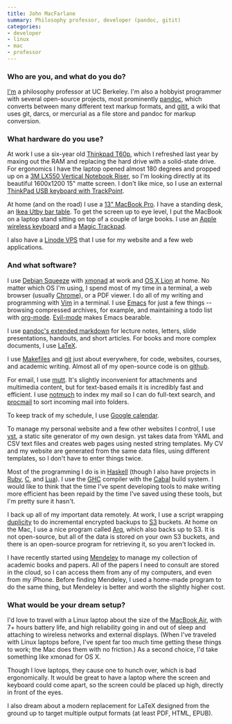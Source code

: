 ```yaml
---
title: John MacFarlane
summary: Philosophy professor, developer (pandoc, gitit)
categories:
- developer
- linux
- mac
- professor
---
```


### Who are you, and what do you do?

[I'm](http://johnmacfarlane.net/ "John's website.") a philosophy professor at UC Berkeley. I'm also a hobbyist programmer with several open-source projects, most prominently [pandoc][], which converts between many different text markup formats, and [gitit][], a wiki that uses git, darcs, or mercurial as a file store and pandoc for markup conversion.

### What hardware do you use?

At work I use a six-year old [Thinkpad T60p][thinkpad-t60p], which I refreshed last year by maxing out the RAM and replacing the hard drive with a solid-state drive. For ergonomics I have the laptop opened almost 180 degrees and propped up on a [3M LX550 Vertical Notebook Riser][lx550], so I'm looking directly at its beautiful 1600x1200 15" matte screen. I don't like mice, so I use an external [ThinkPad USB keyboard with TrackPoint][thinkpad-usb-keyboard].

At home (and on the road) I use a [13" MacBook Pro][macbook-pro]. I have a standing desk, an [Ikea Utby bar table][utby]. To get the screen up to eye level, I put the MacBook on a laptop stand sitting on top of a couple of large books. I use an [Apple wireless keyboard][keyboard] and a [Magic Trackpad][magic-trackpad].

I also have a [Linode VPS][linode] that I use for my website and a few web applications.

### And what software?

I use [Debian Squeeze][debian] with [xmonad][] at work and [OS X Lion][macos] at home. No matter which OS I'm using, I spend most of my time in a terminal, a web browser (usually [Chrome][]), or a PDF viewer. I do all of my writing and programming with [Vim][] in a terminal. I use [Emacs][] for just a few things -- browsing compressed archives, for example, and maintaining a todo list with [org-mode][]. [Evil-mode][] makes Emacs bearable.

I use [pandoc's extended markdown](http://johnmacfarlane.net/pandoc/README.html#pandocs-markdown "John's extension of Markdown.") for lecture notes, letters, slide presentations, handouts, and short articles. For books and more complex documents, I use [LaTeX][].

I use [Makefiles][make] and [git][] just about everywhere, for code, websites, courses, and academic writing. Almost all of my open-source code is on [github][].

For email, I use [mutt][]. It's slightly inconvenient for attachments and multimedia content, but for text-based emails it is incredibly fast and efficient. I use [notmuch][] to index my mail so I can do full-text search, and [procmail][] to sort incoming mail into folders.

To keep track of my schedule, I use [Google calendar][google-calendar].

To manage my personal website and a few other websites I control, I use [yst][], a static site generator of my own design. yst takes data from YAML and CSV text files and creates web pages using nested string templates. My CV and my website are generated from the same data files, using different templates, so I don't have to enter things twice.

Most of the programming I do is in [Haskell][] (though I also have projects in [Ruby][], [C][], and [Lua][]). I use the [GHC][] compiler with the [Cabal][] build system. I would like to think that the time I've spent developing tools to make writing more efficient has been repaid by the time I've saved using these tools, but I'm pretty sure it hasn't.

I back up all of my important data remotely. At work, I use a script wrapping [duplicity][] to do incremental encrypted backups to [S3][] buckets. At home on the Mac, I use a nice program called [Arq][], which also backs up to S3. It is not open-source, but all of the data is stored on your own S3 buckets, and there is an open-source program for retrieving it, so you aren't locked in.

I have recently started using [Mendeley][] to manage my collection of academic books and papers. All of the papers I need to consult are stored in the cloud, so I can access them from any of my computers, and even from my iPhone. Before finding Mendeley, I used a home-made program to do the same thing, but Mendeley is better and worth the slightly higher cost.

### What would be your dream setup?

I'd love to travel with a Linux laptop about the size of the [MacBook Air][macbook-air], with 7+ hours battery life, and high reliability going in and out of sleep and attaching to wireless networks and external displays. (When I've traveled with Linux laptops before, I've spent far too much time getting these things to work; the Mac does them with no friction.) As a second choice, I'd take something like xmonad for OS X.

Though I love laptops, they cause one to hunch over, which is bad ergonomically. It would be great to have a laptop where the screen and keyboard could come apart, so the screen could be placed up high, directly in front of the eyes.

I also dream about a modern replacement for LaTeX designed from the ground up to target multiple output formats (at least PDF, HTML, EPUB).

[keyboard]: https://www.apple.com/keyboard/ "The keyboard."
[lx550]: https://www.amazon.com/3M-Vertical-Notebook-Riser-LX550/dp/B0006HVM4A "A device for keeping your laptop elevated."
[macbook-air]: https://www.apple.com/macbook-air/ "A very thin laptop."
[macbook-pro]: https://www.apple.com/macbook-pro/ "A laptop."
[magic-trackpad]: https://www.apple.com/magictrackpad/ "A trackpad for desktop machines."
[thinkpad-t60p]: https://support.lenovo.com/en_US/detail.page?LegacyDocID=MIGR-62487 "A 15 inch PC laptop."
[thinkpad-usb-keyboard]: https://support.lenovo.com/en_US/product-and-parts/detail.page?LegacyDocID=MIGR-73183 "A USB keyboard."
[utby]: https://www.ikea.com/us/en/catalog/products/S89843460/ "A bar table."
[arq]: https://www.arqbackup.com/ "S3-based backup for the Mac."
[c]: https://en.wikipedia.org/wiki/C_(programming_language) "A compiled programming language."
[cabal]: https://www.haskell.org/cabal/ "A packaging system for Haskell."
[chrome]: https://www.google.com/intl/en/chrome/browser/ "A WebKit-based browser, where each tab runs in its own thread."
[debian]: https://www.debian.org/ "A Linux distribution."
[duplicity]: http://duplicity.nongnu.org/ "An rsync-based backup program."
[emacs]: http://www.gnu.org/software/emacs/ "A free open-source text editor."
[evil-mode]: https://www.emacswiki.org/emacs/Evil "An extension for Emacs to bring it vim-like features."
[ghc]: https://www.haskell.org/ghc/ "An open-source Haskell compiler and interactive environment."
[git]: https://git-scm.com/ "A version control system."
[github]: https://github.com/ "A Git code repository service."
[gitit]: http://gitit.net/ "A wiki system backed by Git, darcs or Mecurial."
[google-calendar]: https://en.wikipedia.org/wiki/Google_Calendar "A web-based calendar client."
[haskell]: https://wiki.haskell.org/Haskell "A functional programming language."
[latex]: https://www.latex-project.org/ "Typesetting software."
[linode]: https://www.linode.com "A VPS hosting service."
[lua]: http://www.lua.org/ "An interpreted scripting language."
[macos]: https://en.wikipedia.org/wiki/MacOS "An operating system for Mac hardware."
[make]: http://www.gnu.org/software/make/manual/make.html "Software to prepare code for compilation."
[mendeley]: https://www.mendeley.com/ "A reference and academic service."
[mutt]: http://www.mutt.org/ "A command-line email client."
[notmuch]: https://notmuchmail.org/ "An email index and search tool."
[org-mode]: https://orgmode.org/ "An Emacs mode for notes and to-do items."
[pandoc]: http://pandoc.org/ "A Markdown document converter."
[procmail]: https://en.wikipedia.org/wiki/Procmail "A mail delivery agent."
[ruby]: https://www.ruby-lang.org/en/ "An interpreted scripting language."
[s3]: https://aws.amazon.com/s3/ "Cloud-based Internet storage magic."
[vim]: https://www.vim.org/ "A command-line text editor."
[xmonad]: https://xmonad.org/ "A tiling window manager for X11."
[yst]: https://github.com/jgm/yst "A static site generator."
